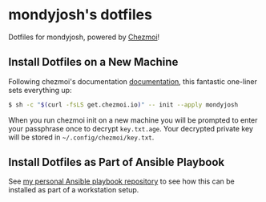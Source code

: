 # mondyjosh's dotfiles

Dotfiles for mondyjosh, powered by [Chezmoi](https://www.chezmoi.io/)!

## Install Dotfiles on a New Machine

Following chezmoi's documentation [documentation](https://www.chezmoi.io/user-guide/daily-operations/#install-chezmoi-and-your-dotfiles-on-a-new-machine-with-a-single-command), this fantastic one-liner sets everything up:

```bash
$ sh -c "$(curl -fsLS get.chezmoi.io)" -- init --apply mondyjosh
```

When you run chezmoi init on a new machine you will be prompted to enter your passphrase once to decrypt `key.txt.age`. Your decrypted private key will be stored in `~/.config/chezmoi/key.txt`.

## Install Dotfiles as Part of Ansible Playbook

See [my personal Ansible playbook repository](https://github.com/mondyjosh/ansible) to see how this can be installed as part of a workstation setup.

